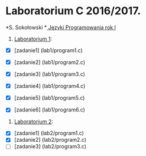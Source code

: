 # Laboratorium C 2016/2017.

*S. Sokołowski
*[ Języki Programowania rok I ](http://sigma.ug.edu.pl/~stefan/Dydaktyka/JezProg/)

1. [Laboratorium 1](lab1):
* [x] [zadanie1] (lab1/program1.c)
* [x] [zadanie2] (lab1/program2.c)
* [x] [zadanie3] (lab1/program3.c)
* [x] [zadanie4] (lab1/program4.c)
* [x] [zadanie5] (lab1/program5.c)
* [x] [zadanie6] (lab1/program6.c)


1. [Laboratorium 2](lab2):
* [x] [zadanie1] (lab2/program1.c)
* [x] [zadanie2] (lab2/program2.c)
* [ ] [zadanie3] (lab2/program3.c)
